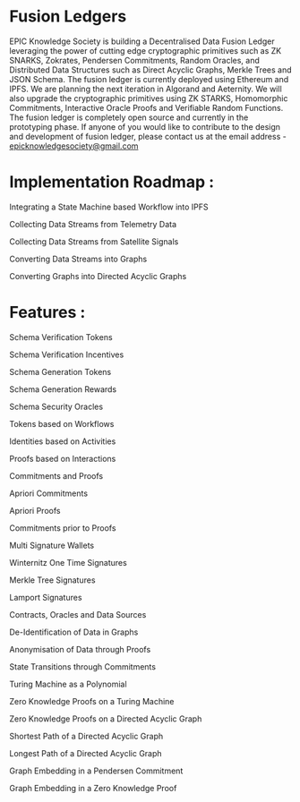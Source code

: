 # Fusion Ledgers
EPIC Knowledge Society is building a Decentralised Data Fusion Ledger leveraging the power of cutting edge cryptographic primitives such as ZK SNARKS, Zokrates, Pendersen Commitments, Random Oracles, and Distributed Data Structures such as Direct Acyclic Graphs, Merkle Trees and JSON Schema. The fusion ledger is currently deployed using Ethereum and IPFS. We are planning the next iteration in Algorand and Aeternity. We will also upgrade the cryptographic primitives using ZK STARKS, Homomorphic Commitments, Interactive Oracle Proofs and Verifiable Random Functions. The fusion ledger is completely open source and currently in the prototyping phase. If anyone of you would like to contribute to the design and development of fusion ledger, please contact us at the email address - epicknowledgesociety@gmail.com

# Implementation Roadmap :
Integrating a State Machine based Workflow into IPFS

Collecting Data Streams from Telemetry Data

Collecting Data Streams from Satellite Signals

Converting Data Streams into Graphs

Converting Graphs into Directed Acyclic Graphs

# Features :


Schema Verification Tokens

Schema Verification Incentives

Schema Generation Tokens

Schema Generation Rewards

Schema Security Oracles

Tokens based on Workflows

Identities based on Activities

Proofs based on Interactions

Commitments and Proofs

Apriori Commitments

Apriori Proofs

Commitments prior to Proofs

Multi Signature Wallets

Winternitz One Time Signatures

Merkle Tree Signatures

Lamport Signatures

Contracts, Oracles and Data Sources

De-Identification of Data in Graphs

Anonymisation of Data through Proofs

State Transitions through Commitments

Turing Machine as a Polynomial

Zero Knowledge Proofs on a Turing Machine

Zero Knowledge Proofs on a Directed Acyclic Graph

Shortest Path of a Directed Acyclic Graph

Longest Path of a Directed Acyclic Graph

Graph Embedding in a Pendersen Commitment

Graph Embedding in a Zero Knowledge Proof
